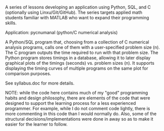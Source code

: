 A series of lessons developing an application using Python, SQL, and C (optionally using Linxu/Git/GitHub). The series targets applied math students familiar with MATLAB who want to expand their programming skills.

Application: pycnumanal  (python/C numerical analysis)

A Python/SQL program that, choosing from a collection of C numerical analysis programs, calls one of them with a user-specified problem size (n). The C program outputs the time required to run with that problem size. The Python program stores timings in a database, allowing it to later display graphical plots of the timings (seconds) vs. problem sizes (n). It supports displaying the timing curves of multiple programs on the same plot for comparison purposes.

See syllabus.doc for more details.

NOTE: while the code here contains much of my "good" programming habits and design philosophy, there are elements of the code that were designed to support the learning process for a less experienced programmer. For example, while I do not comment code lightly, there is more commenting in this code than I would normally do. Also, some of the structural decisions/implementations were done in away so as to make it easier for the learner to follow.

